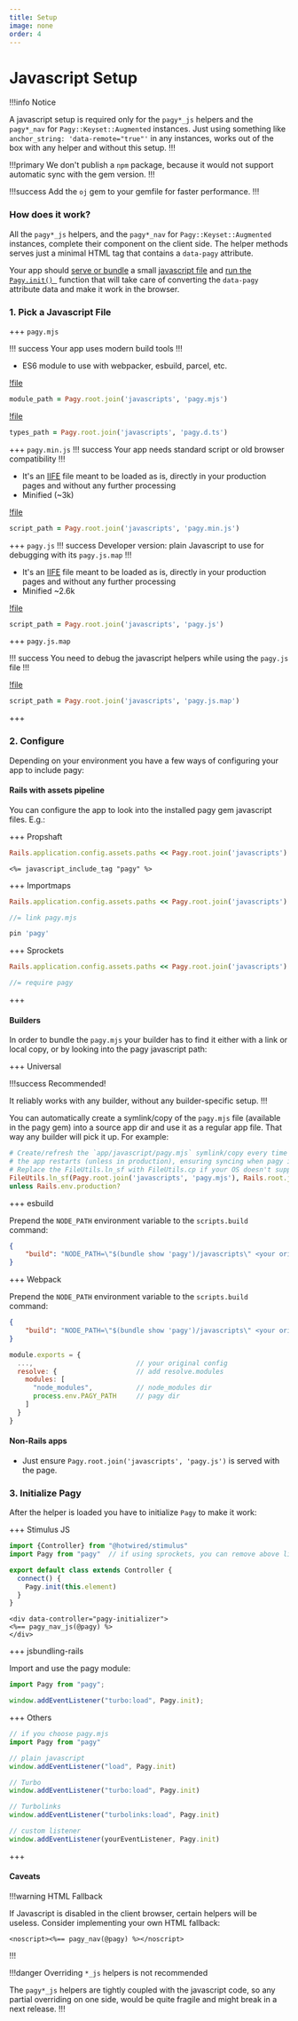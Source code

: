 ```yaml
---
title: Setup
image: none
order: 4
---
```


# Javascript Setup

!!!info Notice

A javascript setup is required only for the `pagy*_js` helpers and the `pagy*_nav` for `Pagy::Keyset::Augmented` instances. Just using
something like `anchor_string: 'data-remote="true"'` in any instances, works out of the box with any helper and without this
setup.
!!!

!!!primary We don't publish a `npm` package, because it would not support automatic sync with the gem version.
!!!

!!!success Add the `oj` gem to your gemfile for faster performance.
!!!

### How does it work?

All the `pagy*_js` helpers, and the `pagy*_nav` for `Pagy::Keyset::Augmented` instances, complete their component on the
client side. The helper methods serves just a minimal HTML tag that contains a `data-pagy` attribute.

Your app should [serve or bundle](#2-configure) a small [javascript file](#1-pick-a-javascript-file) and [run the `Pagy.init()
`](#3-initialize-pagy) function that will take care of converting the `data-pagy` attribute data and make it work in the browser.

### 1. Pick a Javascript File

+++ `pagy.mjs`

!!! success Your app uses modern build tools
!!!

* ES6 module to use with webpacker, esbuild, parcel, etc.

[!file](/gem/javascripts/pagy.mjs)

```ruby 
module_path = Pagy.root.join('javascripts', 'pagy.mjs')
```

[!file](/gem/javascripts/pagy.d.ts)

```ruby 
types_path = Pagy.root.join('javascripts', 'pagy.d.ts')
```

+++ `pagy.min.js`
!!! success Your app needs standard script or old browser compatibility
!!!

* It's an [IIFE](https://developer.mozilla.org/en-US/docs/Glossary/IIFE) file meant to be loaded as is, directly in your
  production pages and without any further processing
* Minified (~3k)

[!file](/gem/javascripts/pagy.min.js)

```ruby 
script_path = Pagy.root.join('javascripts', 'pagy.min.js')
```

+++ `pagy.js`
!!! success Developer version: plain Javascript to use for debugging with its `pagy.js.map`
!!!

* It's an [IIFE](https://developer.mozilla.org/en-US/docs/Glossary/IIFE) file meant to be loaded as is, directly in your
  production pages and without any further processing
* Minified ~2.6k

[!file](/gem/javascripts/pagy.js)

```ruby 
script_path = Pagy.root.join('javascripts', 'pagy.js')
```

+++ `pagy.js.map`

!!! success You need to debug the javascript helpers while using the `pagy.js` file
!!!

[!file](/gem/javascripts/pagy.js.map)

```ruby 
script_path = Pagy.root.join('javascripts', 'pagy.js.map')
```

+++

### 2. Configure

Depending on your environment you have a few ways of configuring your app to include pagy:

#### Rails with assets pipeline

You can configure the app to look into the installed pagy gem javascript files. E.g.:

+++ Propshaft

```ruby pagy.rb (initializer)
Rails.application.config.assets.paths << Pagy.root.join('javascripts')
```

```erb application.html.erb
<%= javascript_include_tag "pagy" %>
```

+++ Importmaps

```ruby pagy.rb (initializer)
Rails.application.config.assets.paths << Pagy.root.join('javascripts') #uncomment
```

```js app/assets/config/manifest.js
//= link pagy.mjs
```

```ruby config/importmap.rb
pin 'pagy'
```

+++ Sprockets

```ruby pagy.rb (initializer)
Rails.application.config.assets.paths << Pagy.root.join('javascripts') # uncomment.
```

```js manifest.js (or "application.js" for old sprocket sprockets):
//= require pagy
```

+++

#### Builders

In order to bundle the `pagy.mjs` your builder has to find it either with a link or local copy, or by looking into the pagy
javascript path:

+++ Universal

!!!success Recommended!

It reliably works with any builder, without any builder-specific setup.
!!!

You can automatically create a symlink/copy of the `pagy.mjs` file (available in the pagy gem) into a source app dir and use it as
a regular app file. That way any builder will pick it up. For example:

```ruby config/initializers/pagy.rb
# Create/refresh the `app/javascript/pagy.mjs` symlink/copy every time 
# the app restarts (unless in production), ensuring syncing when pagy is updated.
# Replace the FileUtils.ln_sf with FileUtils.cp if your OS doesn't support file linking. 
FileUtils.ln_sf(Pagy.root.join('javascripts', 'pagy.mjs'), Rails.root.join('app', 'javascript')) \
unless Rails.env.production?
```

+++ esbuild

Prepend the `NODE_PATH` environment variable to the `scripts.build` command:

```json package.json
{
    "build": "NODE_PATH=\"$(bundle show 'pagy')/javascripts\" <your original command>"
}
```

+++ Webpack

Prepend the `NODE_PATH` environment variable to the `scripts.build` command:

```json package.json
{
    "build": "NODE_PATH=\"$(bundle show 'pagy')/javascripts\" <your original command>"
}
```

```js webpack.config.js
module.exports = {
  ...,                          // your original config
  resolve: {                    // add resolve.modules
    modules: [
      "node_modules",           // node_modules dir
      process.env.PAGY_PATH     // pagy dir
    ]
  }
}
```

#### Non-Rails apps

* Just ensure `Pagy.root.join('javascripts', 'pagy.js')` is served with the page.

### 3. Initialize Pagy

After the helper is loaded you have to initialize `Pagy` to make it work:

+++ Stimulus JS

```js pagy_initializer_controller.js
import {Controller} from "@hotwired/stimulus"
import Pagy from "pagy"  // if using sprockets, you can remove above line, but make sure you have the appropriate directive if your manifest.js file.

export default class extends Controller {
  connect() {
    Pagy.init(this.element)
  }
}
```

```erb View
<div data-controller="pagy-initializer">
<%== pagy_nav_js(@pagy) %>
</div>
```

+++ jsbundling-rails

Import and use the pagy module:

```js app/javascript/application.js
import Pagy from "pagy";

window.addEventListener("turbo:load", Pagy.init);
```

+++ Others

```js
// if you choose pagy.mjs 
import Pagy from "pagy"

// plain javascript
window.addEventListener("load", Pagy.init)

// Turbo
window.addEventListener("turbo:load", Pagy.init)

// Turbolinks
window.addEventListener("turbolinks:load", Pagy.init)

// custom listener
window.addEventListener(yourEventListener, Pagy.init) 
```

+++

#### Caveats

!!!warning HTML Fallback

If Javascript is disabled in the client browser, certain helpers will be useless. Consider implementing your own HTML fallback:

```erb
<noscript><%== pagy_nav(@pagy) %></noscript>
```

!!!

!!!danger Overriding `*_js` helpers is not recommended

The `pagy*_js` helpers are tightly coupled with the javascript code, so any partial overriding on one side, would be quite fragile
and might break in a next release.
!!!
